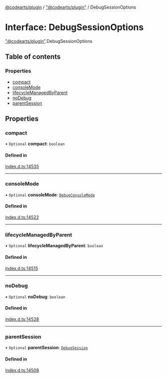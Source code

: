 [@codearts/plugin](../README.md) / ["@codearts/plugin"](../modules/_codearts_plugin_.md) / DebugSessionOptions

# Interface: DebugSessionOptions

["@codearts/plugin"](../modules/_codearts_plugin_.md).DebugSessionOptions

## Table of contents

### Properties

- [compact](codearts_plugin_.DebugSessionOptions.md#compact)
- [consoleMode](codearts_plugin_.DebugSessionOptions.md#consolemode)
- [lifecycleManagedByParent](codearts_plugin_.DebugSessionOptions.md#lifecyclemanagedbyparent)
- [noDebug](codearts_plugin_.DebugSessionOptions.md#nodebug)
- [parentSession](codearts_plugin_.DebugSessionOptions.md#parentsession)

## Properties

### compact

• `Optional` **compact**: `boolean`

#### Defined in

[index.d.ts:14535](https://github.com/huaweicloud/cloudide-plugin-api/blob/3b0eee8/index.d.ts#L14535)

___

### consoleMode

• `Optional` **consoleMode**: [`DebugConsoleMode`](../enums/codearts_plugin_.DebugConsoleMode.md)

#### Defined in

[index.d.ts:14522](https://github.com/huaweicloud/cloudide-plugin-api/blob/3b0eee8/index.d.ts#L14522)

___

### lifecycleManagedByParent

• `Optional` **lifecycleManagedByParent**: `boolean`

#### Defined in

[index.d.ts:14515](https://github.com/huaweicloud/cloudide-plugin-api/blob/3b0eee8/index.d.ts#L14515)

___

### noDebug

• `Optional` **noDebug**: `boolean`

#### Defined in

[index.d.ts:14528](https://github.com/huaweicloud/cloudide-plugin-api/blob/3b0eee8/index.d.ts#L14528)

___

### parentSession

• `Optional` **parentSession**: [`DebugSession`](codearts_plugin_.DebugSession.md)

#### Defined in

[index.d.ts:14508](https://github.com/huaweicloud/cloudide-plugin-api/blob/3b0eee8/index.d.ts#L14508)
